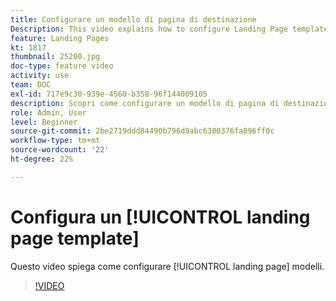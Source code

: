 ```yaml
---
title: Configurare un modello di pagina di destinazione
Description: This video explains how to configure Landing Page templates in Adobe Campaign Standard.
feature: Landing Pages
kt: 1817
thumbnail: 25200.jpg
doc-type: feature video
activity: use
team: DOC
exl-id: 717e9c30-939e-4560-b358-96f144009105
description: Scopri come configurare un modello di pagina di destinazione
role: Admin, User
level: Beginner
source-git-commit: 2be2719ddd84490b796d9abc6300376fa896ff0c
workflow-type: tm+mt
source-wordcount: '22'
ht-degree: 22%

---
```


# Configura un [!UICONTROL landing page template]

Questo video spiega come configurare [!UICONTROL landing page] modelli.

>[!VIDEO](https://video.tv.adobe.com/v/25200/?quality=12)
